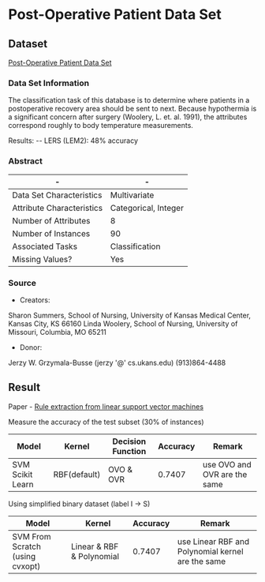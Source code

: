 # Post-Operative Patient Data Set

## Dataset

[Post-Operative Patient Data Set](http://archive.ics.uci.edu/ml/datasets/post-operative+patient)

### Data Set Information

The classification task of this database is to determine where patients in a postoperative recovery area should be sent to next. Because hypothermia is a significant concern after surgery (Woolery, L. et. al. 1991), the attributes correspond roughly to body temperature measurements.

Results:
-- LERS (LEM2): 48% accuracy

### Abstract

-|-
-|-
Data Set Characteristics |Multivariate
Attribute Characteristics|Categorical, Integer
Number of Attributes     |8
Number of Instances      |90
Associated Tasks         |Classification
Missing Values?          |Yes

### Source

* Creators:

Sharon Summers, School of Nursing, University of Kansas
Medical Center, Kansas City, KS 66160
Linda Woolery, School of Nursing, University of Missouri,
Columbia, MO 65211

* Donor:

Jerzy W. Grzymala-Busse (jerzy '@' cs.ukans.edu) (913)864-4488

## Result

Paper - [Rule extraction from linear support vector machines](http://rexa.info/paper/77b535b98a279e3b1ee9499bead3408bc8d58c08)

Measure the accuracy of the test subset (30% of instances)

Model                          |Kernel      |Decision Function|Accuracy|Remark
-------------------------------|------------|-----------------|--------|------
SVM Scikit Learn               |RBF(default)|OVO & OVR        |0.7407  |use OVO and OVR are the same

Using simplified binary dataset (label I -> S)

Model                          |Kernel                   |Accuracy|Remark
-------------------------------|-------------------------|--------|------
SVM From Scratch (using cvxopt)|Linear & RBF & Polynomial|0.7407  |use Linear RBF and Polynomial kernel are the same
